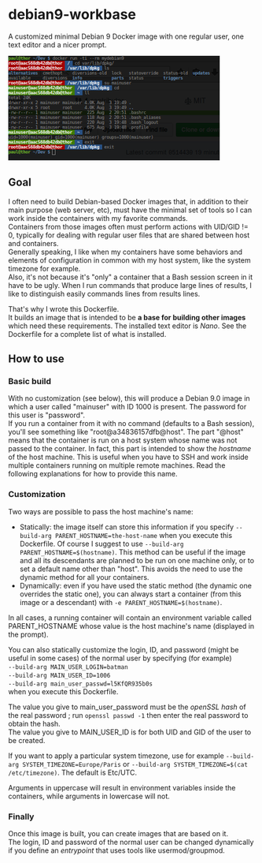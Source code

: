 # debian9-workbase
A customized minimal Debian 9 Docker image with one regular user, one text editor and a nicer prompt.

![Bash session screenshot](/debian9-workbase.png?raw=true)

## Goal

I often need to build Debian-based Docker images that, in addition to their main purpose (web server, etc), must have the minimal set of tools so I can work inside the containers with my favorite commands.  
Containers from those images often must perform actions with UID/GID != 0, typically for dealing with regular user files that are shared between host and containers.  
Generally speaking, I like when my containers have some behaviors and elements of configuration in common with my host system, like the system timezone for example.  
Also, it's not because it's "only" a container that a Bash session screen in it have to be ugly. When I run commands that produce large lines of results, I like to distinguish easily commands lines from results lines.

That's why I wrote this Dockerfile.  
It builds an image that is intended to be **a base for building other images** which need these requirements. The installed text editor is *Nano*. See the Dockerfile for a complete list of what is installed.

## How to use

### Basic build

With no customization (see below), this will produce a Debian 9.0 image in which a user called "mainuser" with ID 1000 is present. The password for this user is "password".  
If you run a container from it with no command (defaults to a Bash session), you'll see something like "root@a34836157dfb@host". The part "@host" means that the container is run on a host system whose name was not passed to the container. In fact, this part is intended to show the *hostname* of the host machine. This is useful when you have to SSH and work inside multiple containers running on multiple remote machines. Read the following explanations for how to provide this name.

### Customization

Two ways are possible to pass the host machine's name:

* Statically: the image itself can store this information if you specify `--build-arg PARENT_HOSTNAME=the-host-name` when you execute this Dockerfile. Of course I suggest to use `--build-arg PARENT_HOSTNAME=$(hostname)`. This method can be useful if the image and all its descendants are planned to be run on one machine only, or to set a default name other than "host". This avoids the need to use the dynamic method for all your containers.
* Dynamically: even if you have used the static method (the dynamic one overrides the static one), you can always start a container (from this image or a descendant) with `-e PARENT_HOSTNAME=$(hostname)`.

In all cases, a running container will contain an environment variable called PARENT_HOSTNAME whose value is the host machine's name (displayed in the prompt).

You can also statically customize the login, ID, and password (might be useful in some cases) of the normal user by specifying (for example)  
`--build-arg MAIN_USER_LOGIN=batman`  
`--build-arg MAIN_USER_ID=1006`  
`--build-arg main_user_passwd=l5KfQR935b0s`  
when you execute this Dockerfile.

The value you give to main_user_password must be the *openSSL hash* of the real password ; run `openssl passwd -1` then enter the real password to obtain the hash.  
The value you give to MAIN_USER_ID is for both UID and GID of the user to be created.

If you want to apply a particular system timezone, use for example `--build-arg SYSTEM_TIMEZONE=Europe/Paris` or `--build-arg SYSTEM_TIMEZONE=$(cat /etc/timezone)`. The default is Etc/UTC.

Arguments in uppercase will result in environment variables inside the containers, while arguments in lowercase will not.

### Finally

Once this image is built, you can create images that are based on it.  
The login, ID and password of the normal user can be changed dynamically if you define an *entrypoint* that uses tools like usermod/groupmod.
